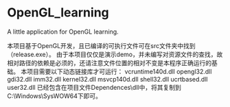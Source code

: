 # OpenGL_learning
 A little application for OpenGL learning.

本项目基于OpenGL开发，且已编译的可执行文件可在src文件夹中找到（release.exe）。
由于本项目仅仅是演示demo，并未编写对资源文件的查找，故相对路径的依赖是必须的，还请注意文件位置的相对不变是本程序正确运行的基础。
本项目需要以下动态链接库才可运行：
    vcruntime140d.dll
    opengl32.dll
    gdi32.dll
    imm32.dll
    kernel32.dll
    msvcp140d.dll
    shell32.dll
    ucrtbased.dll
    user32.dll
已经包含在项目文件Dependences\dll中，将其复制到C:\Windows\SysWOW64下即可。
